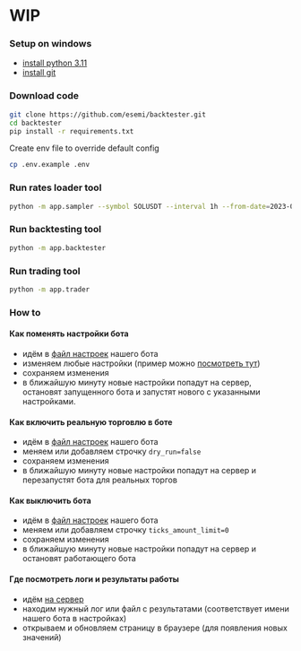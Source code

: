 # WIP


### Setup on windows
- [install python 3.11](https://www.python.org/downloads/windows/)
- [install git](https://gitforwindows.org/)


### Download code
```bash
git clone https://github.com/esemi/backtester.git
cd backtester
pip install -r requirements.txt
```

Create env file to override default config
```bash
cp .env.example .env
```

### Run rates loader tool
```bash
python -m app.sampler --symbol SOLUSDT --interval 1h --from-date=2023-01-01
```

### Run backtesting tool
```bash
python -m app.backtester
```

### Run trading tool
```bash
python -m app.trader
```

### How to
#### Как поменять настройки бота
- идём в [файл настроек](https://github.com/esemi/backtester/tree/master/instances) нашего бота
- изменяем любые настройки (пример можно [посмотреть тут](https://github.com/esemi/backtester/blob/master/.env.example))
- сохраняем изменения
- в ближайшую минуту новые настройки попадут на сервер, остановят запущенного бота и запустят нового с указанными настройками.


#### Как включить реальную торговлю в боте
- идём в [файл настроек](https://github.com/esemi/backtester/tree/master/instances) нашего бота
- меняем или добавляем строчку `dry_run=false`
- сохраняем изменения
- в ближайшую минуту новые настройки попадут на сервер и перезапустят бота для реальных торгов


#### Как выключить бота
- идём в [файл настроек](https://github.com/esemi/backtester/tree/master/instances) нашего бота
- меняем или добавляем строчку `ticks_amount_limit=0`
- сохраняем изменения
- в ближайшую минуту новые настройки попадут на сервер и остановят работающего бота


#### Где посмотреть логи и результаты работы
- идём [на сервер](http://139.59.115.56/)
- находим нужный лог или файл с результатами (соответствует имени нашего бота в настройках)
- открываем и обновляем страницу в браузере (для появления новых значений)
